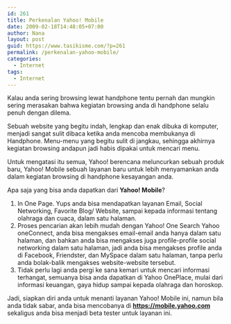 ```yaml
---
id: 261
title: Perkenalan Yahoo! Mobile
date: 2009-02-18T14:48:05+07:00
author: Nana
layout: post
guid: https://www.tasikisme.com/?p=261
permalink: /perkenalan-yahoo-mobile/
categories:
  - Internet
tags:
  - Internet
---
```

Kalau anda sering browsing lewat handphone tentu pernah dan mungkin sering merasakan bahwa kegiatan browsing anda di handphone selalu penuh dengan dilema.

Sebuah website yang begitu indah, lengkap dan enak dibuka di komputer, menjadi sangat sulit dibaca ketika anda mencoba membukanya di Handphone. Menu-menu yang begitu sulit di jangkau, sehingga akhirnya kegiatan browsing andapun jadi habis dipakai untuk mencari menu.

Untuk mengatasi itu semua, Yahoo! berencana meluncurkan sebuah produk baru, Yahoo! Mobile sebuah layanan baru untuk lebih menyamankan anda dalam kegiatan browsing di handphone kesayangan anda.

Apa saja yang bisa anda dapatkan dari **Yahoo! Mobile**?

  1. In One Page. Yups anda bisa mendapatkan layanan Email, Social Networking, Favorite Blog/ Website, sampai kepada informasi tentang olahraga dan cuaca, dalam satu halaman.
  2. Proses pencarian akan lebih mudah dengan Yahoo! One Search Yahoo oneConnect, anda bisa mengakses email-email anda hanya dalam satu halaman, dan bahkan anda bisa mengakses juga profile-profile social networking dalam satu halaman, jadi anda bisa mengakses profile anda di Facebook, Friendster, dan MySpace dalam satu halaman, tanpa perlu anda bolak-balik mengakses website-website tersebut.
  3. Tidak perlu lagi anda pergi ke sana kemari untuk mencari informasi terhangat, semuanya bisa anda dapatkan di Yahoo OnePlace, mulai dari informasi keuangan, gaya hidup sampai kepada olahraga dan horoskop.

Jadi, siapkan diri anda untuk menanti layanan Yahoo! Mobile ini, namun bila anda tidak sabar, anda bisa mencobanya di **https://mobile.yahoo.com** sekaligus anda bisa menjadi beta tester untuk layanan ini.